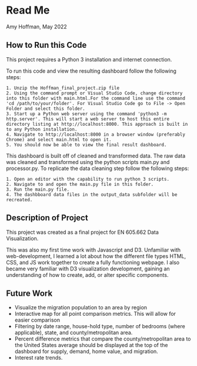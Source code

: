 # Read Me
Amy Hoffman,
May 2022

## How to Run this Code

This project requires a Python 3 installation and internet connection.

To run this code and view the resulting dashboard follow the following steps:

    1. Unzip the Hoffman_final_project.zip file
    2. Using the command prompt or Visual Studio Code, change directory into this folder with main.html.For the command line use the command 'cd /path/to/your/folder'. For Visual Studio Code go to File -> Open Folder and select this folder.
    3. Start up a Python web server using the command 'python3 -m http.server'. This will start a web server to host this entire directory listing at http://localhost:8000. This approach is built in to any Python installation.
    4. Navigate to http://localhost:8000 in a browser window (preferably Chrome) and select main.html to open it. 
    5. You should now be able to view the final result dashboard.


This dashboard is built off of cleaned and transformed data. The raw data was cleaned and transformed using the python scripts main.py and processor.py. To replicate the data cleaning step follow the following steps:

    1. Open an editor with the capability to run python 3 scripts.
    2. Navigate to and open the main.py file in this folder.
    3. Run the main.py file. 
    4. The dashbboard data files in the output_data subfolder will be recreated. 


## Description of Project

This project was created as a final project for EN 605.662 Data Visualization. 

This was also my first time work with Javascript and D3. Unfamiliar with web-development, I learned a lot about how the different file types HTML, CSS, and JS work together to create a fully functioning webpage. I also became very familiar with D3 visualization development, gaining an understanding of how to create, add, or alter specific components. 

## Future Work

* Visualize the migration population to an area by region 
* Interactive map for all point comparison metrics. This will allow for easier comparison
* Filtering by date range, house-hold type, number of bedrooms (where applicable), state, and county/metropolitan area.
* Percent difference metrics that compare the county/metropolitan area to the United States average should be displayed at the top of the dashboard for supply, demand, home value, and migration.
* Interest rate trends.
